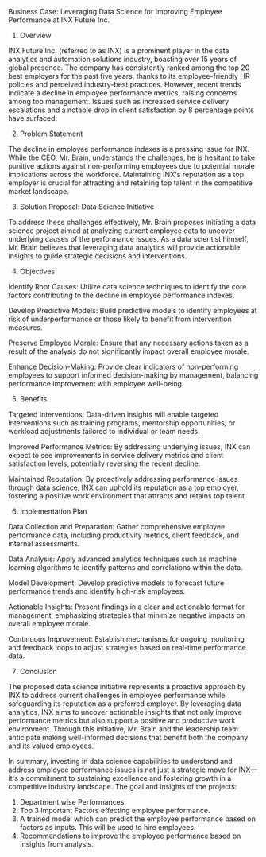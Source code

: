 Business Case: Leveraging Data Science for Improving Employee Performance at INX Future Inc.

1. Overview

INX Future Inc. (referred to as INX) is a prominent player in the data analytics and automation solutions industry, boasting over 15 years of global presence. The company has consistently ranked among the top 20 best employers for the past five years, thanks to its employee-friendly HR policies and perceived industry-best practices. However, recent trends indicate a decline in employee performance metrics, raising concerns among top management. Issues such as increased service delivery escalations and a notable drop in client satisfaction by 8 percentage points have surfaced.

2. Problem Statement

The decline in employee performance indexes is a pressing issue for INX. While the CEO, Mr. Brain, understands the challenges, he is hesitant to take punitive actions against non-performing employees due to potential morale implications across the workforce. Maintaining INX's reputation as a top employer is crucial for attracting and retaining top talent in the competitive market landscape.

3. Solution Proposal: Data Science Initiative

To address these challenges effectively, Mr. Brain proposes initiating a data science project aimed at analyzing current employee data to uncover underlying causes of the performance issues. As a data scientist himself, Mr. Brain believes that leveraging data analytics will provide actionable insights to guide strategic decisions and interventions.

4. Objectives

Identify Root Causes: Utilize data science techniques to identify the core factors contributing to the decline in employee performance indexes.

Develop Predictive Models: Build predictive models to identify employees at risk of underperformance or those likely to benefit from intervention measures.

Preserve Employee Morale: Ensure that any necessary actions taken as a result of the analysis do not significantly impact overall employee morale.

Enhance Decision-Making: Provide clear indicators of non-performing employees to support informed decision-making by management, balancing performance improvement with employee well-being.

5. Benefits

Targeted Interventions: Data-driven insights will enable targeted interventions such as training programs, mentorship opportunities, or workload adjustments tailored to individual or team needs.

Improved Performance Metrics: By addressing underlying issues, INX can expect to see improvements in service delivery metrics and client satisfaction levels, potentially reversing the recent decline.

Maintained Reputation: By proactively addressing performance issues through data science, INX can uphold its reputation as a top employer, fostering a positive work environment that attracts and retains top talent.

6. Implementation Plan

Data Collection and Preparation: Gather comprehensive employee performance data, including productivity metrics, client feedback, and internal assessments.

Data Analysis: Apply advanced analytics techniques such as machine learning algorithms to identify patterns and correlations within the data.

Model Development: Develop predictive models to forecast future performance trends and identify high-risk employees.

Actionable Insights: Present findings in a clear and actionable format for management, emphasizing strategies that minimize negative impacts on overall employee morale.

Continuous Improvement: Establish mechanisms for ongoing monitoring and feedback loops to adjust strategies based on real-time performance data.

7. Conclusion

The proposed data science initiative represents a proactive approach by INX to address current challenges in employee performance while safeguarding its reputation as a preferred employer. By leveraging data analytics, INX aims to uncover actionable insights that not only improve performance metrics but also support a positive and productive work environment. Through this initiative, Mr. Brain and the leadership team anticipate making well-informed decisions that benefit both the company and its valued employees.

In summary, investing in data science capabilities to understand and address employee performance issues is not just a strategic move for INX—it's a commitment to sustaining excellence and fostering growth in a competitive industry landscape.
The goal and insights of the projects:

1. Department wise Performances.
2. Top 3 Important Factors effecting employee performance.
3. A trained model which can predict the employee performance based on factors as inputs. This will be used to hire employees.
4. Recommendations to improve the employee performance based on insights from analysis.
